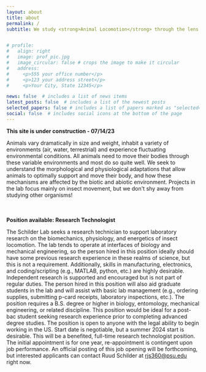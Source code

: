 ```yaml
---
layout: about
title: about
permalink: /
subtitle: We study <strong>Animal Locomotion</strong> through the lens of <strong>Comparative Physiology & Biomechanics</strong>


# profile:
#   align: right
#   image: prof_pic.jpg
#   image_circular: false # crops the image to make it circular
#   address: 
#     <p>555 your office number</p>
#     <p>123 your address street</p>
#     <p>Your City, State 12345</p>

news: false  # includes a list of news items
latest_posts: false  # includes a list of the newest posts
selected_papers: false # includes a list of papers marked as "selected={true}"
social: false  # includes social icons at the bottom of the page
---
```


<strong>This site is under construction - 07/14/23</strong>

Animals vary dramatically in size and weight, inhabit a variety of environments (air, water, terrestrial) and experience fluctuating environmental conditions. All animals need to move their bodies through these variable environments and most do so quite well. We seek to understand the morphological and physiological adaptations that allow animals to optimally support and move their body, and how these mechanisms are affected by the biotic and abiotic environment. Projects in the lab focus mainly on insect movement, but we don't shy away from studying other organisms!

<br>
<br>
<strong>Position available: Research Technologist</strong>

The Schilder Lab seeks a research technician to support laboratory research on the biomechanics, physiology, and energetics of insect locomotion. The lab tends to operate at interfaces of biology and mechanical engineering, so the person hired in this position ideally should have some previous research experience in these realms of science, but this is not a requirement. Additionally, skills in manufacturing, electronics, and coding/scripting (e.g., MATLAB, python, etc.) are highly desirable. Independent research is supported and encouraged but is not part of regular duties. The person hired in this position will also aid graduate students in the lab and will assist with basic lab management (e.g., ordering supplies, submitting p-card receipts, laboratory inspections, etc.). The position requires a B.S. degree or higher in biology, entomology, mechanical engineering, or related discipline. This position would be ideal for a post-bac student seeking research experience prior to completing advanced degree studies. 
The position is open to anyone with the legal ability to begin working in the US. Start date is negotiable, but a summer 2024 start is desirable. This will be a benefited, full-time research technologist position. The initial appointment is for one year, re-appointment is contingent upon job performance. An official posting of this job opening will be forthcoming, but interested applicants can contact Ruud Schilder at rjs360@psu.edu right now.

